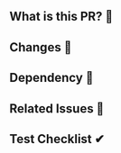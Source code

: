 ## What is this PR? 🎯
<!-- 무슨 이유로 코드를 변경하는건가요~? -->

## Changes 📄
<!-- 어떤 기능이 추가, 수정되었나요~? -->

## Dependency 🔁


## Related Issues 👀
<!--
- Issue, PLM, Wiki, JIRA, Slack 등 PR 수정의 배경을 알 수 있는 링크가 있을까요~?
- 형식 : [링크에 대한 설명](url)
-->

## Test Checklist ✔
<!--
- How To Test? : 어떻게 테스트 할 수 있는지 추가해주세요~!
-->
